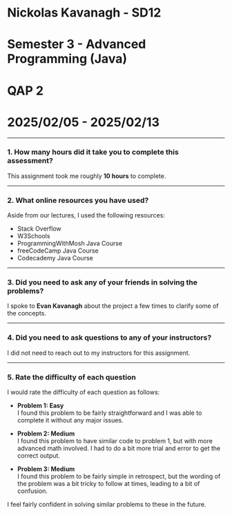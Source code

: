 # Nickolas Kavanagh - SD12  
# Semester 3 - Advanced Programming (Java)  
# QAP 2  
# 2025/02/05 - 2025/02/13  

---

### 1. How many hours did it take you to complete this assessment?  
This assignment took me roughly **10 hours** to complete.  

---

### 2. What online resources you have used?  
Aside from our lectures, I used the following resources:  
- Stack Overflow  
- W3Schools  
- ProgrammingWithMosh Java Course  
- freeCodeCamp Java Course  
- Codecademy Java Course  

---

### 3. Did you need to ask any of your friends in solving the problems?  
I spoke to **Evan Kavanagh** about the project a few times to clarify some of the concepts.  

---

### 4. Did you need to ask questions to any of your instructors?  
I did not need to reach out to my instructors for this assignment.  

---

### 5. Rate the difficulty of each question  
I would rate the difficulty of each question as follows:  

- **Problem 1: Easy**  
  I found this problem to be fairly straightforward and I was able to complete it without any major issues.  

- **Problem 2: Medium**  
  I found this problem to have similar code to problem 1, but with more advanced math involved. I had to do a bit more trial and error to get the correct output.  

- **Problem 3: Medium**  
  I found this problem to be fairly simple in retrospect, but the wording of the problem was a bit tricky to follow at times, leading to a bit of confusion.  

I feel fairly confident in solving similar problems to these in the future.  